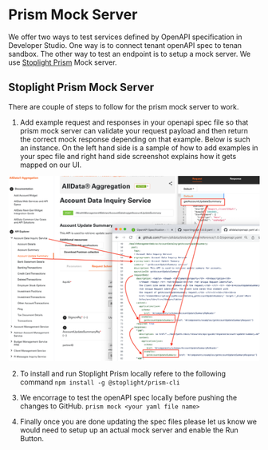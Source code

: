 # Prism Mock Server

We offer two ways to test services defined by OpenAPI specification in Developer Studio. One way is to connect tenant openAPI spec to tenan sandbox. The other way to test an endpoint is to setup a mock server. We use [Stoplight Prism](https://meta.stoplight.io/docs/prism/ZG9jOjYx-overview) Mock server.

## Stoplight Prism Mock Server

There are couple of steps to follow for the prism mock server to work.
 
1. Add example request and responses in your openapi spec file so that prism mock server can validate your request payload and then return the correct mock response depending on that example. Below is such an instance. On the left hand side is a sample of how to add examples in your spec file and right hand side screenshot explains how it gets mapped on our UI.


![api example](./images/api-example.png)    
 
 
2. To install and run Stoplight Prism locally refere to the following command 
  `npm install -g @stoplight/prism-cli`

3. We encorrage to test the openAPI spec locally before pushing the changes to GitHub.
  `prism mock <your yaml file name>`
 
4. Finally once you are done updating the spec files please let us know we would need to setup up an actual mock server and enable the Run Button.
